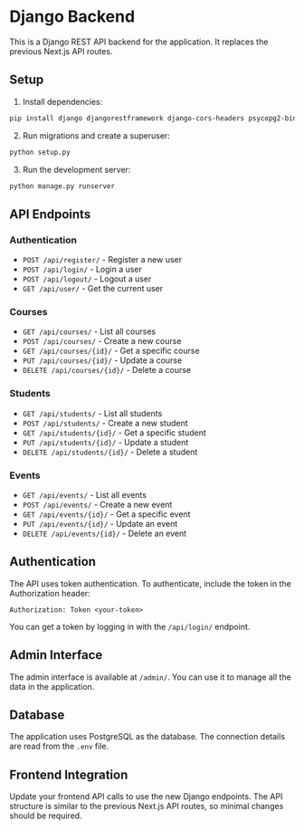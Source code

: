 # Django Backend

This is a Django REST API backend for the application. It replaces the previous Next.js API routes.

## Setup

1. Install dependencies:
```bash
pip install django djangorestframework django-cors-headers psycopg2-binary python-dotenv
```

2. Run migrations and create a superuser:
```bash
python setup.py
```

3. Run the development server:
```bash
python manage.py runserver
```

## API Endpoints

### Authentication
- `POST /api/register/` - Register a new user
- `POST /api/login/` - Login a user
- `POST /api/logout/` - Logout a user
- `GET /api/user/` - Get the current user

### Courses
- `GET /api/courses/` - List all courses
- `POST /api/courses/` - Create a new course
- `GET /api/courses/{id}/` - Get a specific course
- `PUT /api/courses/{id}/` - Update a course
- `DELETE /api/courses/{id}/` - Delete a course

### Students
- `GET /api/students/` - List all students
- `POST /api/students/` - Create a new student
- `GET /api/students/{id}/` - Get a specific student
- `PUT /api/students/{id}/` - Update a student
- `DELETE /api/students/{id}/` - Delete a student

### Events
- `GET /api/events/` - List all events
- `POST /api/events/` - Create a new event
- `GET /api/events/{id}/` - Get a specific event
- `PUT /api/events/{id}/` - Update an event
- `DELETE /api/events/{id}/` - Delete an event

## Authentication

The API uses token authentication. To authenticate, include the token in the Authorization header:

```
Authorization: Token <your-token>
```

You can get a token by logging in with the `/api/login/` endpoint.

## Admin Interface

The admin interface is available at `/admin/`. You can use it to manage all the data in the application.

## Database

The application uses PostgreSQL as the database. The connection details are read from the `.env` file.

## Frontend Integration

Update your frontend API calls to use the new Django endpoints. The API structure is similar to the previous Next.js API routes, so minimal changes should be required. 